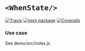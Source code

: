# `<WhenState/>`

[![Travis][build-badge]][build]
[![npm package][npm-badge]][npm]
[![Coveralls][coveralls-badge]][coveralls]

### Use case

See demo/src/index.js

[build-badge]: https://img.shields.io/travis/spadin/c-when-state/master.png?style=flat-square
[build]: https://travis-ci.org/spadin/c-when-state

[npm-badge]: https://img.shields.io/npm/v/c-when-state.png?style=flat-square
[npm]: https://www.npmjs.org/package/c-when-state

[coveralls-badge]: https://img.shields.io/coveralls/spadin/c-when-state/master.png?style=flat-square
[coveralls]: https://coveralls.io/github/spadin/c-when-state
